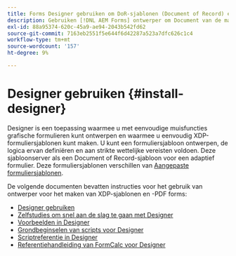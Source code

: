 ```yaml
---
title: Forms Designer gebruiken om DoR-sjablonen (Document of Record) en formulierfragmenten te maken
description: Gebruiken [!DNL AEM Forms] ontwerper om Document van de malplaatjes van het Verslag tot stand te brengen.
exl-id: 88a95374-620c-45a9-ae94-2043b542fd62
source-git-commit: 7163eb2551f5e644f6d42287a523a7dfc626c1c4
workflow-type: tm+mt
source-wordcount: '157'
ht-degree: 9%

---
```


# Designer gebruiken {#install-designer}

Designer is een toepassing waarmee u met eenvoudige muisfuncties grafische formulieren kunt ontwerpen en waarmee u eenvoudig XDP-formuliersjablonen kunt maken. U kunt een formuliersjabloon ontwerpen, de logica ervan definiëren en aan strikte wettelijke vereisten voldoen. Deze sjabloonserver als een Document of Record-sjabloon voor een adaptief formulier. Deze formuliersjablonen verschillen van [Aangepaste formuliersjablonen](template-editor.md).

De volgende documenten bevatten instructies voor het gebruik van ontwerper voor het maken van XDP-sjablonen en -PDF forms:

+ [Designer gebruiken](assets/using-designer-cs.pdf)
+ [Zelfstudies om snel aan de slag te gaan met Designer ](https://helpx.adobe.com/content/dam/help/en/experience-manager/6-5/forms/pdf/designer-quickstart.pdf)
+ [Voorbeelden in Designer ](https://helpx.adobe.com/content/dam/help/en/experience-manager/6-5/forms/pdf/designer-samples.pdf)
+ [Grondbeginselen van scripts voor Designer ](https://helpx.adobe.com/content/dam/help/en/experience-manager/6-5/forms/pdf/scripting-basics.pdf)
+ [Scriptreferentie in Designer ](https://helpx.adobe.com/content/dam/help/en/experience-manager/6-5/forms/pdf/scripting-reference.pdf)
+ [Referentiehandleiding van FormCalc voor Designer ](https://helpx.adobe.com/content/dam/help/en/experience-manager/6-5/forms/pdf/formcalc-reference.pdf)
